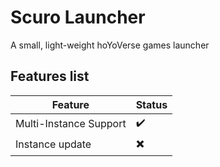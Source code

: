 # Scuro Launcher

A small, light-weight hoYoVerse games launcher

## Features list

| Feature                | Status |
|------------------------|--------|
| Multi-Instance Support | ✔️     |
| Instance update        | ✖️     |